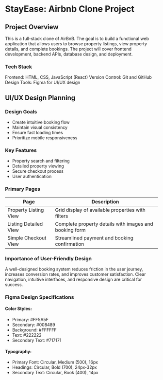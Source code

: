# StayEase: Airbnb Clone Project

## Project Overview
This is a full-stack clone of AirBnB. The goal is to build a functional web application that allows users to browse property listings, view property details, and complete bookings. The project will cover frontend development, backend APIs, database design, and deployment.

### Tech Stack
Frontend: HTML, CSS, JavaScript (React)
Version Control: Git and GitHub
Design Tools: Figma for UI/UX design

## UI/UX Design Planning

### Design Goals
- Create intuitive booking flow
- Maintain visual consistency
- Ensure fast loading times
- Prioritize mobile responsiveness

### Key Features
- Property search and filtering
- Detailed property viewing
- Secure checkout process
- User authentication

### Primary Pages
| Page                    | Description                                              |
|-------------------------|----------------------------------------------------------|
| Property Listing View   |	Grid display of available properties with filters        |
| Listing Detailed View   |	Complete property details with images and booking form   |
| Simple Checkout View    |	Streamlined payment and booking confirmation             |

### Importance of User-Friendly Design
A well-designed booking system reduces friction in the user journey, increases conversion rates, and improves customer satisfaction. Clear navigation, intuitive interfaces, and responsive design are critical for success.

### Figma Design Specifications

#### Color Styles:

- Primary: #FF5A5F
- Secondary: #008489
- Background: #FFFFFF
- Text: #222222
- Secondary Text: #717171

#### Typography:

- Primary Font: Circular, Medium (500), 16px
- Headings: Circular, Bold (700), 24px-32px
- Secondary Text: Circular, Book (400), 14px